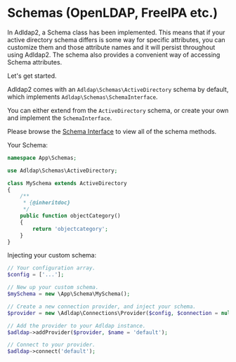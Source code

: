 # Schemas (OpenLDAP, FreeIPA etc.)

In Adldap2, a Schema class has been implemented. This means that if your
active directory schema differs is some way for specific attributes,
you can customize them and those attribute names and it will
persist throughout using Adldap2. The schema also provides
a convenient way of accessing Schema attributes.

Let's get started.

Adldap2 comes with an `Adldap\Schemas\ActiveDirectory` schema by default, which implements `Adldap\Schemas\SchemaInterface`.

You can either extend from the `ActiveDirectory` schema, or create your own and implement the `SchemaInterface`.

Please browse the [Schema Interface](/src/Schemas/SchemaInterface.php) to view all of the schema methods.

Your Schema:

```php
namespace App\Schemas;

use Adldap\Schemas\ActiveDirectory;

class MySchema extends ActiveDirectory
{
    /**
     * {@inheritdoc}
     */
    public function objectCategory()
    {
        return 'objectcategory';
    }
}
```

Injecting your custom schema:

```php
// Your configuration array.
$config = ['...'];

// New up your custom schema.
$mySchema = new \App\Schema\MySchema();

// Create a new connection provider, and inject your schema.
$provider = new \Adldap\Connections\Provider($config, $connection = null, $mySchema);

// Add the provider to your Adldap instance.
$adldap->addProvider($provider, $name = 'default');

// Connect to your provider.
$adldap->connect('default');
```

